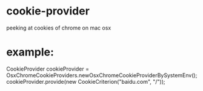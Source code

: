 # cookie-provider

peeking at cookies of chrome on mac osx

# example:
CookieProvider cookieProvider = OsxChromeCookieProviders.newOsxChromeCookieProviderBySystemEnv();
cookieProvider.provide(new CookieCriterion("baidu.com", "/"));
